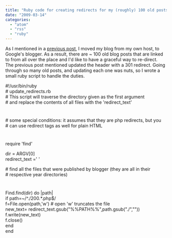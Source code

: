 ```yaml
---
title: "Ruby code for creating redirects for my (roughly) 100 old posts"
date: "2009-03-14"
categories: 
  - "atom"
  - "rss"
  - "ruby"
---
```


As I mentioned in a [previous post](https://www.myhdbox.com/2009/03/05/making-google-happy-with-redirects/), I moved my blog from my own host, to Google's blogger. As a result, there are ~ 100 old blog posts that are linked to from all over the place and I'd like to have a graceful way to re-direct. The previous post mentioned updated the header with a 301 redirect. Going through so many old posts, and updating each one was nuts, so I wrote a small ruby script to handle the duties.  

  
#!/usr/bin/ruby  
\# update\_redirects.rb  
\# This script will traverse the directory given as the first argument  
\# and replace the contents of all files with the 'redirect\_text'  
#  
\# some special conditions: it assumes that they are php redirects, but you   
\# can use <meta> redirect tags as well for plain HTML  
#  
#  
  
require 'find'  
  
dir = ARGV\[0\]  
redirect\_text ='<?php  
header("HTTP/1.1 301 Moved Permanently");  
header("Location: http://blog.myhdbox.com/%%PATH%%");  
exit();  
?> '  
  
\# find all the files that were published by blogger (they are all in their  
\# respective year directories)  
#  
Find.find(dir) do |path|  
    if path=~/^./200.\*.php$/  
        f=File.open(path,'w') # open 'w' truncates the file  
        new\_text= redirect\_text.gsub("%%PATH%%",path.gsub("./",""))  
        f.write(new\_text)  
        f.close()  
    end  
end
